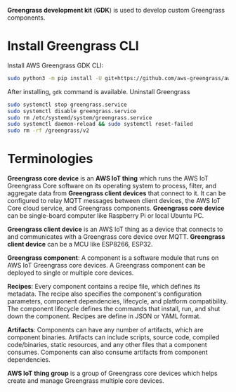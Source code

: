**Greengrass development kit** (**GDK**) is used to develop custom Greengrass components.
# Install Greengrass CLI
Install AWS Greengrass GDK CLI:
```sh
sudo python3 -m pip install -U git+https://github.com/aws-greengrass/aws-greengrass-gdk-cli.git@v1.1.0
```
After installing, ``gdk`` command is available.
Uninstall Greengrass
```sh
sudo systemctl stop greengrass.service
sudo systemctl disable greengrass.service
sudo rm /etc/systemd/system/greengrass.service
sudo systemctl daemon-reload && sudo systemctl reset-failed
sudo rm -rf /greengrass/v2
```
# Terminologies

**Greengrass core device** is an **AWS IoT thing** which runs the AWS IoT Greengrass Core software on its operating system to process, filter, and aggregate data from **Greengrass client devices** that connect to it. It can be configured to relay MQTT messages between client devices, the AWS IoT Core cloud service, and Greengrass components. **Greengrass core device** can be single-board computer like Raspberry Pi or local Ubuntu PC.

**Greengrass client device** is an AWS IoT thing as a device that connects to and communicates with a Greengrass core device over MQTT. **Greengrass client device** can be a MCU like ESP8266, ESP32.

**Greengrass component**: A component is a software module that runs on AWS IoT Greengrass core devices. A Greengrass component can be deployed to single or multiple core devices.

**Recipes**: Every component contains a recipe file, which defines its metadata. The recipe also specifies the component's configuration parameters, component dependencies, lifecycle, and platform compatibility. The component lifecycle defines the commands that install, run, and shut down the component. Recipes are define in JSON or YAML format.

**Artifacts**: Components can have any number of artifacts, which are component binaries. Artifacts can include scripts, source code, compiled code/binaries, static resources, and any other files that a component consumes. Components can also consume artifacts from component dependencies.

**AWS IoT thing group** is a group of Greengrass core devices which helps create and manage Greengrass multiple core devices.

